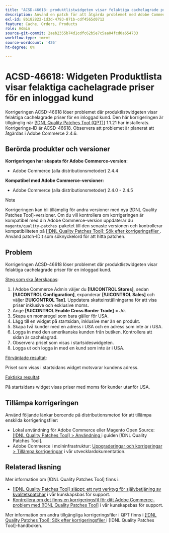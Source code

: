 ```yaml
---
title: "ACSD-46618: produktlistwidgeten visar felaktiga cachelagrade priser för inloggad kund"
description: Använd en patch för att åtgärda problemet med Adobe Commerce där produktlistwidgeten visar felaktiga cachelagrade priser för en inloggad kund.
exl-id: 8b182822-1d3d-4793-871b-cdf4565d0712
feature: Cache, Orders, Products
role: Admin
source-git-commit: 2aeb2355b74d1cdfc62b5e7c5aa04fcd0a654733
workflow-type: tm+mt
source-wordcount: '426'
ht-degree: 0%

---
```


# ACSD-46618: Widgeten Produktlista visar felaktiga cachelagrade priser för en inloggad kund

Korrigeringen ACSD-46618 löser problemet där produktlistwidgeten visar felaktiga cachelagrade priser för en inloggad kund. Den här korrigeringen är tillgänglig när [[!DNL Quality Patches Tool (QPT)]](https://experienceleague.adobe.com/docs/commerce-knowledge-base/kb/announcements/commerce-announcements/magento-quality-patches-released-new-tool-to-self-serve-quality-patches.html?lang=sv-SE) 1.1.21 har installerats. Korrigerings-ID är ACSD-46618. Observera att problemet är planerat att åtgärdas i Adobe Commerce 2.4.6.

## Berörda produkter och versioner

**Korrigeringen har skapats för Adobe Commerce-version:**
* Adobe Commerce (alla distributionsmetoder) 2.4.4

**Kompatibel med Adobe Commerce-versioner:**
* Adobe Commerce (alla distributionsmetoder) 2.4.0 - 2.4.5

>[!NOTE]
>
>Korrigeringen kan bli tillämplig för andra versioner med nya [!DNL Quality Patches Tool]-versioner. Om du vill kontrollera om korrigeringen är kompatibel med din Adobe Commerce-version uppdaterar du `magento/quality-patches`-paketet till den senaste versionen och kontrollerar kompatibiliteten på [[!DNL Quality Patches Tool]: Sök efter korrigeringsfiler ](https://experienceleague.adobe.com/tools/commerce-quality-patches/index.html?lang=sv-SE). Använd patch-ID:t som söknyckelord för att hitta patchen.

## Problem

Korrigeringen ACSD-46618 löser problemet där produktlistwidgeten visar felaktiga cachelagrade priser för en inloggad kund.

<u>Steg som ska återskapas</u>:

1. I Adobe Commerce Admin väljer du **[!UICONTROL Stores]**, sedan **[!UICONTROL Configuration]**, expanderar **[!UICONTROL Sales]** och väljer **[!UICONTROL Tax]**. Uppdatera skatteinställningarna för att visa priser inklusive och exklusive moms.
1. Ange **[!UICONTROL Enable Cross Border Trade]** = _Ja_.
1. Skapa en momsregel som bara gäller för USA.
1. Lägg till en widget på startsidan, inklusive mer än en produkt.
1. Skapa två kunder med en adress i USA och en adress som inte är i USA.
1. Logga in med den amerikanska kunden från butiken. Kontrollera att sidan är cachelagrad.
1. Observera priset som visas i startsideswidgeten.
1. Logga ut och logga in med en kund som inte är i USA.

<u>Förväntade resultat</u>:

Priset som visas i startsidans widget motsvarar kundens adress.

<u>Faktiska resultat</u>:

På startsidans widget visas priser med moms för kunder utanför USA.

## Tillämpa korrigeringen

Använd följande länkar beroende på distributionsmetod för att tillämpa enskilda korrigeringsfiler:

* Lokal användning för Adobe Commerce eller Magento Open Source: [[!DNL Quality Patches Tool] > Användning ](https://experienceleague.adobe.com/docs/commerce-operations/tools/quality-patches-tool/usage.html?lang=sv-SE) i guiden [!DNL Quality Patches Tool].
* Adobe Commerce i molninfrastruktur: [Uppgraderingar och korrigeringar > Tillämpa korrigeringar](https://experienceleague.adobe.com/sv/docs/commerce-cloud-service/user-guide/develop/upgrade/apply-patches) i vår utvecklardokumentation.

## Relaterad läsning

Mer information om [!DNL Quality Patches Tool] finns i:

* [[!DNL Quality Patches Tool] släppt: ett nytt verktyg för självbetjäning av kvalitetspatchar](/help/announcements/adobe-commerce-announcements/magento-quality-patches-released-new-tool-to-self-serve-quality-patches.md) i vår kunskapsbas för support.
* [Kontrollera om det finns en korrigeringsfil för ditt Adobe Commerce-problem med  [!DNL Quality Patches Tool]](/help/support-tools/patches-available-in-qpt-tool/check-patch-for-magento-issue-with-magento-quality-patches.md) i vår kunskapsbas för support.

Mer information om andra tillgängliga korrigeringsfiler i QPT finns i [[!DNL Quality Patches Tool]: Sök efter korrigeringsfiler ](https://experienceleague.adobe.com/tools/commerce-quality-patches/index.html?lang=sv-SE) i [!DNL Quality Patches Tool]-handboken.
